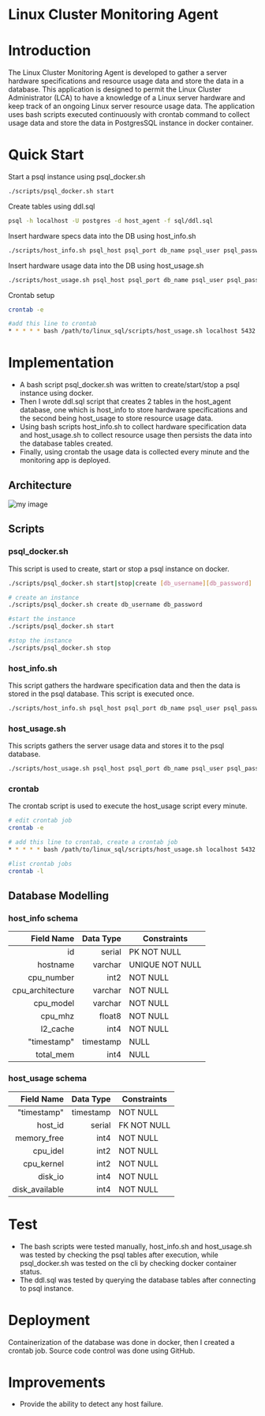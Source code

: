 # Linux Cluster Monitoring Agent
# Introduction
The Linux Cluster Monitoring Agent is developed to gather a server hardware specifications and resource usage data and store the data in a database. This application is designed to permit the Linux Cluster Administrator (LCA) to have a knowledge of a Linux server hardware and keep track of an ongoing Linux server resource usage data. 
The application uses bash scripts executed continuously with crontab command to collect usage data and store the data in PostgresSQL instance in docker container.
# Quick Start

Start a psql instance using psql_docker.sh 
````bash
./scripts/psql_docker.sh start
````
Create tables using ddl.sql
````bash
psql -h localhost -U postgres -d host_agent -f sql/ddl.sql
````
Insert hardware specs data into the DB using host_info.sh
````bash
./scripts/host_info.sh psql_host psql_port db_name psql_user psql_password
````
Insert hardware usage data into the DB using host_usage.sh
````bash
./scripts/host_usage.sh psql_host psql_port db_name psql_user psql_password
````
Crontab setup
````bash
crontab -e

#add this line to crontab
* * * * * bash /path/to/linux_sql/scripts/host_usage.sh localhost 5432 host_agent postgres password > /tmp/host_usage.log
````
# Implementation
- A bash script psql_docker.sh was written to create/start/stop a psql instance using docker.
- Then I wrote ddl.sql script that creates 2 tables in the host_agent database, one which is host_info to store hardware specifications and the second being host_usage to store resource usage data.
- Using bash scripts host_info.sh to collect hardware specification data and host_usage.sh to collect resource usage then persists the data into the database tables created.
- Finally, using crontab the usage data is collected every minute and the monitoring app is deployed.

## Architecture
![my image](./assets/cluster.jpg)

## Scripts
### psql_docker.sh
This script is used to create, start or stop a psql instance on docker.
````bash
./scripts/psql_docker.sh start|stop|create [db_username][db_password]

# create an instance
./scripts/psql_docker.sh create db_username db_password

#start the instance
./scripts/psql_docker.sh start

#stop the instance
./scripts/psql_docker.sh stop
````

### host_info.sh
This script gathers the hardware specification data and then the data is stored in the psql database. This script is executed once.
````bash
./scripts/host_info.sh psql_host psql_port db_name psql_user psql_password
````

### host_usage.sh
This scripts gathers the server usage data and stores it to the psql database.
````bash
./scripts/host_usage.sh psql_host psql_port db_name psql_user psql_password
````

### crontab
The crontab script is used to execute the host_usage script every minute.
````bash
# edit crontab job
crontab -e

# add this line to crontab, create a crontab job
* * * * * bash /path/to/linux_sql/scripts/host_usage.sh localhost 5432 host_agent postgres password > /tmp/host_usage.log

#list crontab jobs
crontab -l
````

## Database Modelling
### host_info schema
|       Field Name | Data Type      | Constraints |
|-----------------:|---------------:|-------------|
|               id | serial      | PK NOT NULL |
|         hostname | varchar  | UNIQUE NOT NULL |
|       cpu_number | int2           | NOT NULL |
| cpu_architecture | varchar        | NOT NULL |
|        cpu_model | varchar        | NOT NULL |
|          cpu_mhz | float8         | NOT NULL |
|         l2_cache | int4           | NOT NULL |
|      "timestamp" | timestamp      | NULL |
|        total_mem | int4           | NULL |


### host_usage schema
|       Field Name | Data Type | Constraints |
|-----------------:|----------:|-------------|
|       "timestamp" | timestamp | NOT NULL    |
|         host_id |    serial | FK NOT NULL |
|       memory_free |      int4 | NOT NULL    |
| cpu_idel |      int2 | NOT NULL    |
|        cpu_kernel|      int2 | NOT NULL    |
|          disk_io |      int4 | NOT NULL    |
|         disk_available |      int4 | NOT NULL    |

# Test
- The bash scripts were tested manually, host_info.sh and host_usage.sh was tested by checking the psql tables after execution, 
while psql_docker.sh was tested on the cli by checking docker container status.
- The ddl.sql was tested by querying the database tables after connecting to psql instance.

# Deployment
Containerization of the database was done in docker, then I created a crontab job. Source code control was done using GitHub.

# Improvements
- Provide the ability to detect any host failure.
